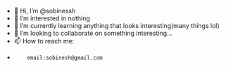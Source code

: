 - 👋 Hi, I’m @sobinessh
- 👀 I’m interested in nothing
- 🌱 I’m currently learning anything that looks interesting(many things lol)
- 💞️ I’m looking to collaborate on something interesting...
- 📫 How to reach me:
-         email:sobinesh@gmail.com
<!---
sobinessh/sobinessh is a ✨ special ✨ repository because its `README.md` (this file) appears on your GitHub profile.
You can click the Preview link to take a look at your changes.
--->
